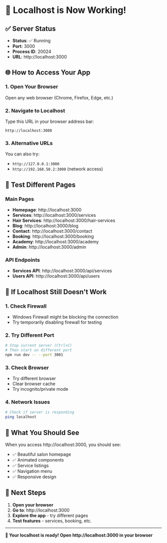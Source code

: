 # 🚀 Localhost is Now Working!

## ✅ **Server Status**
- **Status**: ✅ Running
- **Port**: 3000
- **Process ID**: 20024
- **URL**: http://localhost:3000

## 🌐 **How to Access Your App**

### **1. Open Your Browser**
Open any web browser (Chrome, Firefox, Edge, etc.)

### **2. Navigate to Localhost**
Type this URL in your browser address bar:
```
http://localhost:3000
```

### **3. Alternative URLs**
You can also try:
- `http://127.0.0.1:3000`
- `http://192.168.50.2:3000` (network access)

## 📱 **Test Different Pages**

### **Main Pages**
- **Homepage**: http://localhost:3000
- **Services**: http://localhost:3000/services
- **Hair Services**: http://localhost:3000/hair-services
- **Blog**: http://localhost:3000/blog
- **Contact**: http://localhost:3000/contact
- **Booking**: http://localhost:3000/booking
- **Academy**: http://localhost:3000/academy
- **Admin**: http://localhost:3000/admin

### **API Endpoints**
- **Services API**: http://localhost:3000/api/services
- **Users API**: http://localhost:3000/api/users

## 🔧 **If Localhost Still Doesn't Work**

### **1. Check Firewall**
- Windows Firewall might be blocking the connection
- Try temporarily disabling firewall for testing

### **2. Try Different Port**
```bash
# Stop current server (Ctrl+C)
# Then start on different port
npm run dev -- --port 3001
```

### **3. Check Browser**
- Try different browser
- Clear browser cache
- Try incognito/private mode

### **4. Network Issues**
```bash
# Check if server is responding
ping localhost
```

## 🎯 **What You Should See**

When you access http://localhost:3000, you should see:
- ✅ Beautiful salon homepage
- ✅ Animated components
- ✅ Service listings
- ✅ Navigation menu
- ✅ Responsive design

## 🚀 **Next Steps**

1. **Open your browser**
2. **Go to**: http://localhost:3000
3. **Explore the app** - try different pages
4. **Test features** - services, booking, etc.

---

**🎉 Your localhost is ready! Open http://localhost:3000 in your browser** 